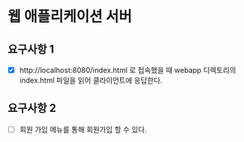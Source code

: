 # 웹 애플리케이션 서버

## 요구사항 1
- [x] http://localhost:8080/index.html 로 접속했을 때 webapp 디렉토리의 index.html 파일을 읽어 클라이언트에 응답한다.

## 요구사항 2
- [ ] 회원 가입 메뉴를 통해 회원가입 할 수 있다.